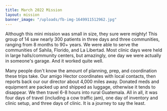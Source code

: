 ```yaml
---
title: March 2022 Mission
layout: mission
banner_image: "/uploads/fb-img-1649911512962.jpg"
---
```


Although this mini mission was small in size, they sure were mighty\! This group of 14 saw nearly 300 patients in three days and three communities, ranging from 8 months to 90+ years. We were able to serve the communities of Sahila, Florido, and La Libertad. Most clinic days were held in large halls/community centers, but amazingly, one day we were actually in someone's garage. And it worked quite well.&nbsp;

Many people don't know the amount of planning, prep, and coordination these trips take. Our amigo Hector coordinates with local contacts, then reports back our our director about 4,000 miles away. Donated meds and equipment are packed up and shipped as luggage, otherwise it tends to disappear. We then travel 6-8 hours into rural Guatemala. All in all, it was four days of travel (including a cow traffic jam), one day of inventory and clinic setup, and three days of clinic. It is a journey to say the least.
